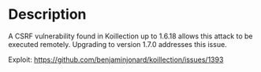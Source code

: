# Description
A CSRF vulnerability found in Koillection up to 1.6.18 allows this attack to be executed remotely.
Upgrading to version 1.7.0 addresses this issue.

Exploit: https://github.com/benjaminjonard/koillection/issues/1393

